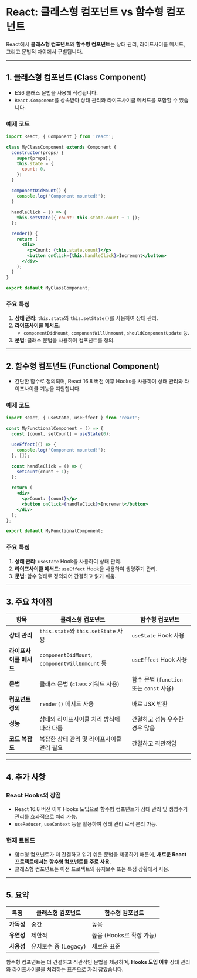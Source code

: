
# React: 클래스형 컴포넌트 vs 함수형 컴포넌트

React에서 **클래스형 컴포넌트**와 **함수형 컴포넌트**는 상태 관리, 라이프사이클 메서드, 그리고 문법적 차이에서 구별됩니다.

---

## 1. 클래스형 컴포넌트 (Class Component)

- ES6 클래스 문법을 사용해 작성됩니다.
- `React.Component`를 상속받아 상태 관리와 라이프사이클 메서드를 포함할 수 있습니다.

### 예제 코드
```jsx
import React, { Component } from 'react';

class MyClassComponent extends Component {
  constructor(props) {
    super(props);
    this.state = {
      count: 0,
    };
  }

  componentDidMount() {
    console.log('Component mounted!');
  }

  handleClick = () => {
    this.setState({ count: this.state.count + 1 });
  };

  render() {
    return (
      <div>
        <p>Count: {this.state.count}</p>
        <button onClick={this.handleClick}>Increment</button>
      </div>
    );
  }
}

export default MyClassComponent;
```

### 주요 특징
1. **상태 관리**: `this.state`와 `this.setState()`를 사용하여 상태 관리.
2. **라이프사이클 메서드**:
   - `componentDidMount`, `componentWillUnmount`, `shouldComponentUpdate` 등.
3. **문법**: 클래스 문법을 사용하여 컴포넌트를 정의.

---

## 2. 함수형 컴포넌트 (Functional Component)

- 간단한 함수로 정의되며, React 16.8 버전 이후 Hooks를 사용하여 상태 관리와 라이프사이클 기능을 지원합니다.

### 예제 코드
```jsx
import React, { useState, useEffect } from 'react';

const MyFunctionalComponent = () => {
  const [count, setCount] = useState(0);

  useEffect(() => {
    console.log('Component mounted!');
  }, []);

  const handleClick = () => {
    setCount(count + 1);
  };

  return (
    <div>
      <p>Count: {count}</p>
      <button onClick={handleClick}>Increment</button>
    </div>
  );
};

export default MyFunctionalComponent;
```

### 주요 특징
1. **상태 관리**: `useState` Hook을 사용하여 상태 관리.
2. **라이프사이클 메서드**: `useEffect` Hook을 사용하여 생명주기 관리.
3. **문법**: 함수 형태로 정의되어 간결하고 읽기 쉬움.

---

## 3. 주요 차이점

| **항목**               | **클래스형 컴포넌트**               | **함수형 컴포넌트**            |
|------------------------|------------------------------------|--------------------------------|
| **상태 관리**           | `this.state`와 `this.setState` 사용 | `useState` Hook 사용           |
| **라이프사이클 메서드** | `componentDidMount`, `componentWillUnmount` 등 | `useEffect` Hook 사용          |
| **문법**                | 클래스 문법 (`class` 키워드 사용)  | 함수 문법 (`function` 또는 `const` 사용) |
| **컴포넌트 정의**        | `render()` 메서드 사용             | 바로 JSX 반환                 |
| **성능**                | 상태와 라이프사이클 처리 방식에 따라 다름 | 간결하고 성능 우수한 경우 많음 |
| **코드 복잡도**          | 복잡한 상태 관리 및 라이프사이클 관리 필요 | 간결하고 직관적임             |

---

## 4. 추가 사항

### React Hooks의 장점
- React 16.8 버전 이후 Hooks 도입으로 함수형 컴포넌트가 상태 관리 및 생명주기 관리를 효과적으로 처리 가능.
- `useReducer`, `useContext` 등을 활용하여 상태 관리 로직 분리 가능.

### 현재 트렌드
- 함수형 컴포넌트가 더 간결하고 읽기 쉬운 문법을 제공하기 때문에, **새로운 React 프로젝트에서는 함수형 컴포넌트를 주로 사용**.
- 클래스형 컴포넌트는 이전 프로젝트의 유지보수 또는 특정 상황에서 사용.

---

## 5. 요약

| **특징** | **클래스형 컴포넌트** | **함수형 컴포넌트** |
|----------|-----------------------|---------------------|
| **가독성** | 중간 | 높음 |
| **유연성** | 제한적 | 높음 (Hooks로 확장 가능) |
| **사용성** | 유지보수 중 (Legacy) | 새로운 표준 |

함수형 컴포넌트는 더 간결하고 직관적인 문법을 제공하며, **Hooks 도입 이후** 상태 관리와 라이프사이클을 처리하는 표준으로 자리 잡았습니다.
